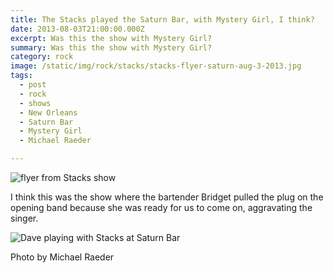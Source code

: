 ```yaml
---
title: The Stacks played the Saturn Bar, with Mystery Girl, I think?
date: 2013-08-03T21:00:00.000Z
excerpt: Was this the show with Mystery Girl?
summary: Was this the show with Mystery Girl?
category: rock
image: /static/img/rock/stacks/stacks-flyer-saturn-aug-3-2013.jpg
tags:
  - post 
  - rock
  - shows
  - New Orleans
  - Saturn Bar
  - Mystery Girl
  - Michael Raeder

---
```


![flyer from Stacks show](/static/img/rock/stacks/stacks-flyer-saturn-aug-3-2013.jpg "flyer from Stacks show")

I think this was the show where the bartender Bridget pulled the plug on the opening band because she was ready for us to come on, aggravating the singer.

![Dave playing with Stacks at Saturn Bar](/static/img/rock/stacks/stacks-m-raeder-aug-3-2013.jpg "Dave playing with Stacks at Saturn Bar")
<figcaption>Photo by Michael Raeder</figcaption>